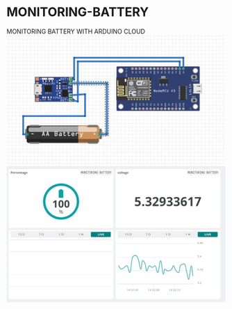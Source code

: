 # MONITORING-BATTERY
MONITORING BATTERY WITH ARDUINO CLOUD
![Logo](https://github.com/Farhanudin1/MONITORING-BATTERY/blob/main/fritzing%20monitoring%20battery.jpg)![Logo](https://github.com/Farhanudin1/MONITORING-BATTERY/blob/main/ARDUINO%20CLOUD%20monitoring%20battery.jpg)
